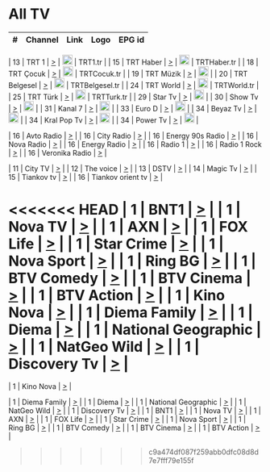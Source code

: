 <h1>All TV</h1>

| #   | Channel        | Link  | Logo | EPG id |
|:---:|:--------------:|:-----:|:----:|:------:|

| 13  | TRT 1            | [>](https://tv-trt1.medya.trt.com.tr/master.m3u8) | <img height="20" src="https://i.imgur.com/j786OLG.png"/> | TRT1.tr |
| 15  | TRT Haber        | [>](https://tv-trthaber.medya.trt.com.tr/master.m3u8) | <img height="20" src="https://i.imgur.com/OVfo8Ab.png"/> | TRTHaber.tr |
| 18  | TRT Çocuk        | [>](https://tv-trtcocuk.medya.trt.com.tr/master.m3u8) | <img height="20" src="https://i.imgur.com/QLFmD6d.png"/> | TRTCocuk.tr |
| 19  | TRT Müzik        | [>](https://tv-trtmuzik.medya.trt.com.tr/master.m3u8) | <img height="20" src="https://i.imgur.com/fIVFCEd.png"/> |
| 20  | TRT Belgesel     | [>](https://tv-trtbelgesel.medya.trt.com.tr/master.m3u8) | <img height="20" src="https://i.imgur.com/MGO87pe.png"/> | TRTBelgesel.tr |
| 24  | TRT World        | [>](https://tv-trtworld.medya.trt.com.tr/master.m3u8) | <img height="20" src="https://i.imgur.com/JEA2xpv.png"/> | TRTWorld.tr |
| 25  | TRT Türk         | [>](https://tv-trtturk.medya.trt.com.tr/master.m3u8) | <img height="20" src="https://i.imgur.com/OSTOQNw.png"/> | TRTTurk.tr |
| 29  | Star Tv   | [>](https://dogus-live.daioncdn.net/startv/startv_360p.m3u8) | <img height="20" src="https://i.imgur.com/IebUZx1.png"/> |
| 30  | Show Tv     | [>](https://ciner-live.daioncdn.net/showtv/showtv.m3u8) | <img height="20" src="https://i.imgur.com/IebUZx1.png"/> |
| 31  | Kanal 7     | [>](https://kanal7-live.daioncdn.net/kanal7/kanal7.m3u8) | <img height="20" src="https://i.imgur.com/IebUZx1.png"/> |
| 33  | Euro D    | [>](https://www.youtube.com/user/KanalD/live) | <img height="20" src="https://i.imgur.com/IebUZx1.png"/> |
| 34  | Beyaz Tv     | [>](https://beyaztv-live.daioncdn.net/beyaztv/beyaztv.m3u8) | <img height="20" src="https://i.imgur.com/IebUZx1.png"/> |
| 34  | Kral Pop Tv     | [>](https://www.youtube.com/watch?v=GuFTuKoXepw) | <img height="20" src="https://i.imgur.com/IebUZx1.png"/> |
| 34  | Power Tv     | [>](https://livetv.powerapp.com.tr/powerTV/powerhd.smil/chunklist.m3u8) | <img height="20" src="https://i.imgur.com/IebUZx1.png"/> |

| 16  | Avto Radio | [>](http://stream.metacast.eu/avtoradio.mp3.m3u) |
| 16  | City Radio | [>](http://stream.metacast.eu/city.aac.m3u) |
| 16  | Energy 90s Radio | [>](http://stream.metacast.eu/energy-90s.m3u) |
| 16  | Nova Radio | [>](http://stream.metacast.eu/nova.aac.m3u) |
| 16  | Energy Radio | [>](http://stream.metacast.eu/nrj.aac.m3u) |
| 16  | Radio 1 | [>](http://stream.metacast.eu/radio1.aac.m3u) |
| 16  | Radio 1 Rock | [>](http://stream.metacast.eu/radio1rock.aac.m3u) |
| 16  | Veronika Radio | [>](http://stream.metacast.eu/veronika.aac.m3u) |

| 11  | City TV | [>](https://tv.city.bg/play/tshls/citytv/index.m3u8) |
| 12  | The voice | [>](https://bss1.neterra.tv/thevoice/thevoice.m3u8) |
| 13  | DSTV | [>](http://46.249.95.140:8081/hls/data.m3u8) |
| 14  | Magic Tv | [>](https://bss1.neterra.tv/magictv/magictv.m3u8) |
| 15  | Tiankov tv | [>](https://streamer103.neterra.tv/tiankov-folk/live.m3u8) |
| 16  | Tiankov orient tv | [>](https://streamer103.neterra.tv/tiankov-orient/live.m3u8) |

<<<<<<< HEAD
| 1 | BNT1 | [>](https://ymkaya.xyz:23939/tv/bnt1/playlist.m3u8?wmsAuthSign=c2VydmVyX3RpbWU9NS8xMi8yMDI1IDE6MDY6MjMgUE0maGFzaF92YWx1ZT1HVFVieXV4dGhQUzhTQjgwMGQ4T1NBPT0mdmFsaWRtaW51dGVzPTYw) |
| 1 | Nova TV | [>](https://ymkaya.xyz:23939/tv/novatv/playlist.m3u8?wmsAuthSign=c2VydmVyX3RpbWU9NS8xMi8yMDI1IDE6MDY6MzMgUE0maGFzaF92YWx1ZT1KSzRoMWlRRWlSdUZqM0RUUlB1aTh3PT0mdmFsaWRtaW51dGVzPTYw) |
| 1 | AXN | [>](https://ymkaya.xyz:23939/tv/axn/playlist.m3u8?wmsAuthSign=c2VydmVyX3RpbWU9NS8xMi8yMDI1IDE6MDY6NDMgUE0maGFzaF92YWx1ZT1MYzJxVWZpWmRWQlVqRDJRYjFmWGhBPT0mdmFsaWRtaW51dGVzPTYw) |
| 1 | FOX Life | [>](https://ymkaya.xyz:23939/tv/foxlife/playlist.m3u8?wmsAuthSign=c2VydmVyX3RpbWU9NS8xMi8yMDI1IDE6MDY6NTQgUE0maGFzaF92YWx1ZT1vM0Jxdi91SEJxOER6aVNsdFVYK0N3PT0mdmFsaWRtaW51dGVzPTYw) |
| 1 | Star Crime | [>](https://ymkaya.xyz:23939/tv/foxcrime/playlist.m3u8?wmsAuthSign=c2VydmVyX3RpbWU9NS8xMi8yMDI1IDE6MDc6MDQgUE0maGFzaF92YWx1ZT1KeE41M1VCbWpDSEpGa0xqTTFVZlV3PT0mdmFsaWRtaW51dGVzPTYw) |
| 1 | Nova Sport | [>](https://ymkaya.xyz:23939/tv/novasport/playlist.m3u8?wmsAuthSign=c2VydmVyX3RpbWU9NS8xMi8yMDI1IDE6MDc6MTQgUE0maGFzaF92YWx1ZT1vZVNvcjJwNVpiSnlBU1FhekU1WUh3PT0mdmFsaWRtaW51dGVzPTYw) |
| 1 | Ring BG | [>](https://ymkaya.xyz:23939/tv/ringbg/playlist.m3u8?wmsAuthSign=c2VydmVyX3RpbWU9NS8xMi8yMDI1IDE6MDc6MjQgUE0maGFzaF92YWx1ZT14UTMxNTlMNWRLZkRnRnJrU2M4bFdRPT0mdmFsaWRtaW51dGVzPTYw) |
| 1 | BTV Comedy | [>](https://ymkaya.xyz:23939/tv/btvcomedy/playlist.m3u8?wmsAuthSign=c2VydmVyX3RpbWU9NS8xMi8yMDI1IDE6MDc6MzQgUE0maGFzaF92YWx1ZT1sWDBnOStyb3k5Z0xrell3T0N3WlFRPT0mdmFsaWRtaW51dGVzPTYw) |
| 1 | BTV Cinema | [>](https://ymkaya.xyz:23939/tv/btvcinema/playlist.m3u8?wmsAuthSign=c2VydmVyX3RpbWU9NS8xMi8yMDI1IDE6MDc6NDMgUE0maGFzaF92YWx1ZT1lcUxmNHpQcnBEMEZzbjFBZE5XczFRPT0mdmFsaWRtaW51dGVzPTYw) |
| 1 | BTV Action | [>](https://ymkaya.xyz:23939/tv/btvaction/playlist.m3u8?wmsAuthSign=c2VydmVyX3RpbWU9NS8xMi8yMDI1IDE6MDc6NTMgUE0maGFzaF92YWx1ZT0rVitCMmpLd3EvZTFabHpqeWJjZ3VBPT0mdmFsaWRtaW51dGVzPTYw) |
| 1 | Kino Nova | [>](https://ymkaya.xyz:23939/tv/kinonova/playlist.m3u8?wmsAuthSign=c2VydmVyX3RpbWU9NS8xMi8yMDI1IDE6MDg6MDIgUE0maGFzaF92YWx1ZT02andGc2FKSEZTcVNkVjdzSkhZV3FBPT0mdmFsaWRtaW51dGVzPTYw) |
| 1 | Diema Family | [>](https://ymkaya.xyz:23939/tv/diemafamily/playlist.m3u8?wmsAuthSign=c2VydmVyX3RpbWU9NS8xMi8yMDI1IDE6MDg6MTIgUE0maGFzaF92YWx1ZT1GZVlaOWR3MGVHWUFmcWsvVEI2WUxBPT0mdmFsaWRtaW51dGVzPTYw) |
| 1 | Diema | [>](https://ymkaya.xyz:23939/tv/diema/playlist.m3u8?wmsAuthSign=c2VydmVyX3RpbWU9NS8xMi8yMDI1IDE6MDg6MjMgUE0maGFzaF92YWx1ZT1OR09saWN4eHAyRUZhZndhYlB5blRBPT0mdmFsaWRtaW51dGVzPTYw) |
| 1 | National Geographic | [>](https://ymkaya.xyz:23939/tv/natgeo/playlist.m3u8?wmsAuthSign=c2VydmVyX3RpbWU9NS8xMi8yMDI1IDE6MDg6MzIgUE0maGFzaF92YWx1ZT1yTUV0S2dGK2dwd05XaWI3MXBDYW9BPT0mdmFsaWRtaW51dGVzPTYw) |
| 1 | NatGeo Wild | [>](https://ymkaya.xyz:23939/tv/natgeowild/playlist.m3u8?wmsAuthSign=c2VydmVyX3RpbWU9NS8xMi8yMDI1IDE6MDg6NDEgUE0maGFzaF92YWx1ZT1uaEZBZ2VwYXQ2dU91OXlLSHJZbUlnPT0mdmFsaWRtaW51dGVzPTYw) |
| 1 | Discovery Tv | [>](https://ymkaya.xyz:23939/tv/discovery/playlist.m3u8?wmsAuthSign=c2VydmVyX3RpbWU9NS8xMi8yMDI1IDE6MDg6NTEgUE0maGFzaF92YWx1ZT1iWjl2WVBJZTV3ekdMT1ExejVRZHZnPT0mdmFsaWRtaW51dGVzPTYw) |
=======


| 1 | Kino Nova | [>](https://ymkaya.xyz:11336/tv/kinonova/playlist.m3u8?wmsAuthSign=c2VydmVyX3RpbWU9MS8yLzIwMjUgNDo0MDoyMCBBTSZoYXNoX3ZhbHVlPWlFS1FrWEtMMVRFM3l5YklUWUJQUHc9PSZ2YWxpZG1pbnV0ZXM9NjA=) |

| 1 | Diema Family | [>](https://ymkaya.xyz:11336/tv/diemafamily/playlist.m3u8?wmsAuthSign=c2VydmVyX3RpbWU9MS8yLzIwMjUgNDo0MDozMCBBTSZoYXNoX3ZhbHVlPUVUaTVKTldvZTF5WVVCM0YwL21kaXc9PSZ2YWxpZG1pbnV0ZXM9NjA=) |
| 1 | Diema | [>](https://ymkaya.xyz:11336/tv/diema/playlist.m3u8?wmsAuthSign=c2VydmVyX3RpbWU9MS8yLzIwMjUgNDo0MDo0MCBBTSZoYXNoX3ZhbHVlPVlYMWVJT2NuUjNpUTBsaytEUFFOS2c9PSZ2YWxpZG1pbnV0ZXM9NjA=) |
| 1 | National Geographic | [>](https://ymkaya.xyz:11336/tv/natgeo/playlist.m3u8?wmsAuthSign=c2VydmVyX3RpbWU9MS8yLzIwMjUgNDo0MTo0MSBBTSZoYXNoX3ZhbHVlPTJQTlVmcG5nYWx0M013eUhGRGxnd0E9PSZ2YWxpZG1pbnV0ZXM9NjA=) |
| 1 | NatGeo Wild | [>](https://ymkaya.xyz:11336/tv/natgeowild/playlist.m3u8?wmsAuthSign=c2VydmVyX3RpbWU9MS8yLzIwMjUgNDo0MTo1MSBBTSZoYXNoX3ZhbHVlPVl1OXZaTTliN0hGWEN3eDBYd1duNkE9PSZ2YWxpZG1pbnV0ZXM9NjA=) |
| 1 | Discovery Tv | [>](https://ymkaya.xyz:11336/tv/discovery/playlist.m3u8?wmsAuthSign=c2VydmVyX3RpbWU9MS8yLzIwMjUgNDo0MjowMSBBTSZoYXNoX3ZhbHVlPWtBQmdLNlY2RmQwWElzMVYzSDJyVkE9PSZ2YWxpZG1pbnV0ZXM9NjA=) |
| 1 | BNT1 | [>](https://ymkaya.xyz:11336/tv/bnt1/playlist.m3u8?wmsAuthSign=c2VydmVyX3RpbWU9MS8yLzIwMjUgNDozODozOCBBTSZoYXNoX3ZhbHVlPVVrMVlRQXpJWlhYeUh6ZFVpSC9NMUE9PSZ2YWxpZG1pbnV0ZXM9NjA=) |
| 1 | Nova TV | [>](https://ymkaya.xyz:11336/tv/novatv/playlist.m3u8?wmsAuthSign=c2VydmVyX3RpbWU9MS8yLzIwMjUgNDozODo0OCBBTSZoYXNoX3ZhbHVlPUVxQjh1a0ZzYkVGZU8zZDFGTzdreVE9PSZ2YWxpZG1pbnV0ZXM9NjA=) |
| 1 | AXN | [>](https://ymkaya.xyz:11336/tv/axn/playlist.m3u8?wmsAuthSign=c2VydmVyX3RpbWU9MS8yLzIwMjUgNDozODo1OCBBTSZoYXNoX3ZhbHVlPUpkWStGY1hkNXhaOVpPZ0thQ0FZL3c9PSZ2YWxpZG1pbnV0ZXM9NjA=) |
| 1 | FOX Life | [>](https://ymkaya.xyz:11336/tv/foxlife/playlist.m3u8?wmsAuthSign=c2VydmVyX3RpbWU9MS8yLzIwMjUgNDozOToxMCBBTSZoYXNoX3ZhbHVlPWt1ZDc1T3AzYlZDTjJnSy9TU0xJZlE9PSZ2YWxpZG1pbnV0ZXM9NjA=) |
| 1 | Star Crime | [>](https://ymkaya.xyz:11336/tv/foxcrime/playlist.m3u8?wmsAuthSign=c2VydmVyX3RpbWU9MS8yLzIwMjUgNDozOToyMCBBTSZoYXNoX3ZhbHVlPXIwVU45Nm9FR1l2enNkTG9TanBxbmc9PSZ2YWxpZG1pbnV0ZXM9NjA=) |
| 1 | Nova Sport | [>](https://ymkaya.xyz:11336/tv/novasport/playlist.m3u8?wmsAuthSign=c2VydmVyX3RpbWU9MS8yLzIwMjUgNDozOTozMCBBTSZoYXNoX3ZhbHVlPXlSZ0UxazVaM0xhSmc0NmR4T0c1T2c9PSZ2YWxpZG1pbnV0ZXM9NjA=) |
| 1 | Ring BG | [>](https://ymkaya.xyz:11336/tv/ringbg/playlist.m3u8?wmsAuthSign=c2VydmVyX3RpbWU9MS8yLzIwMjUgNDozOTo0MCBBTSZoYXNoX3ZhbHVlPTR4aUlFNHVUYWN4enY1WkVuOFZma2c9PSZ2YWxpZG1pbnV0ZXM9NjA=) |
| 1 | BTV Comedy | [>](https://ymkaya.xyz:11336/tv/btvcomedy/playlist.m3u8?wmsAuthSign=c2VydmVyX3RpbWU9MS8yLzIwMjUgNDozOTo1MCBBTSZoYXNoX3ZhbHVlPUtrMTJ2RHNTTUU1RFp1ZkVOdXFSK3c9PSZ2YWxpZG1pbnV0ZXM9NjA=) |
| 1 | BTV Cinema | [>](https://ymkaya.xyz:11336/tv/btvcinema/playlist.m3u8?wmsAuthSign=c2VydmVyX3RpbWU9MS8yLzIwMjUgNDozOTo1OSBBTSZoYXNoX3ZhbHVlPTZWcU9FZW56cG1NM1lrYy8xNE5NeHc9PSZ2YWxpZG1pbnV0ZXM9NjA=) |
| 1 | BTV Action | [>](https://ymkaya.xyz:11336/tv/btvaction/playlist.m3u8?wmsAuthSign=c2VydmVyX3RpbWU9MS8yLzIwMjUgNDo0MDoxMCBBTSZoYXNoX3ZhbHVlPUlDd0ErRkZVWThyMVZwR3c2REdGZ3c9PSZ2YWxpZG1pbnV0ZXM9NjA=) |
>>>>>>> c9a474df087f259abb0dfc08d8d7e7fff79e155f
